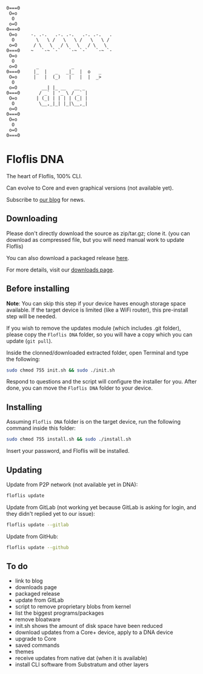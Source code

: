 ```
0===0
 O=o
  O
 o=O
0===0
 O=o     -. .-.   .-. .-.   .-. .-.   .
  O        \   \ /   \   \ /   \   \ /
 o=O      / \   \   / \   \   / \   \
0===0    ~   `-~ `-`   `-~ `-`   `-~ `-
 O=o
  O
 o=O       _            _           
0===0     |_  |   _   _|_  |  o   _
 O=o      |   |  (_)   |   |  |  _>
  O
 o=O         __| |_ __   __ _ 
0===0       / _` | '_ \ / _` |
 O=o       | (_| | | | | (_| |
  O         \__,_|_| |_|\__,_|
 o=O
0===0
 O=o
  O
 o=O
0===0
```

# Floflis DNA

The heart of Floflis, 100% CLI.

Can evolve to Core and even graphical versions (not available yet).

Subscribe to [our blog]() for news.

## Downloading

Please don't directly download the source as zip/tar.gz; clone it. (you can download as compressed file, but you will need manual work to update Floflis)

You can also download a packaged release [here]().

For more details, visit our [downloads page]().

## Before installing

**Note**: You can skip this step if your device haves enough storage space available. If the target device is limited (like a WiFi router), this pre-install step will be needed.

If you wish to remove the updates module (which includes .git folder), please copy the `Floflis DNA` folder, so you will have a copy which you can update (`git pull`).

Inside the clonned/downloaded extracted folder, open Terminal and type the following:

```bash
sudo chmod 755 init.sh && sudo ./init.sh
```

Respond to questions and the script will configure the installer for you.
After done, you can move the `Floflis DNA` folder to your device.

## Installing

Assuming `Floflis DNA` folder is on the target device, run the following command inside this folder:

```bash
sudo chmod 755 install.sh && sudo ./install.sh
```

Insert your password, and Floflis will be installed.

## Updating

Update from P2P network (not available yet in DNA):

```bash
floflis update
```

Update from GitLab (not working yet because GitLab is asking for login, and they didn't replied yet to our issue):

```bash
floflis update --gitlab
```

Update from GitHub:

```bash
floflis update --github
```

## To do

* link to blog
* downloads page
* packaged release
* update from GitLab
* script to remove proprietary blobs from kernel
* list the biggest programs/packages
* remove bloatware
* init.sh shows the amount of disk space have been reduced
* download updates from a Core+ device, apply to a DNA device
* upgrade to Core
* saved commands
* themes
* receive updates from native dat (when it is available)
* install CLI software from Substratum and other layers
